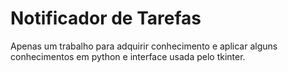 # Notificador de Tarefas
Apenas um trabalho para adquirir conhecimento e aplicar alguns conhecimentos em python e interface usada pelo tkinter.
